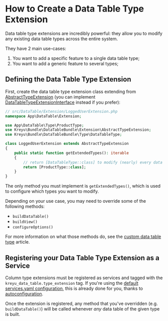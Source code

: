 # How to Create a Data Table Type Extension

Data table type extensions are incredibly powerful: they allow you to modify any existing data table types across the entire system.

They have 2 main use-cases:

1. You want to add a specific feature to a single data table type;
2. You want to add a generic feature to several types;

## Defining the Data Table Type Extension

First, create the data table type extension class extending from [AbstractTypeExtension](../src/Extension/AbstractTypeExtension.php) 
(you can implement [DataTableTypeExtensionInterface](../src/Extension/DataTableTypeExtensionInterface.php) instead if you prefer):

```php
// src/DataTable/Extension/LoggedUserExtension.php
namespace App\DataTable\Extension;

use App\DataTable\Type\ProductType;
use Kreyu\Bundle\DataTableBundle\Extension\AbstractTypeExtension;
use Kreyu\Bundle\DataTableBundle\Type\DataTableType;

class LoggedUserExtension extends AbstractTypeExtension
{
    public static function getExtendedTypes(): iterable
    {
        // return [DataTableType::class] to modify (nearly) every data table in the system
        return [ProductType::class];
    }
}
```

The only method you must implement is `getExtendedTypes()`, which is used to configure which types you want to modify.

Depending on your use case, you may need to override some of the following methods:

- `buildDataTable()`
- `buildView()`
- `configureOptions()`

For more information on what those methods do, see the [custom data table type]() article.

## Registering your Data Table Type Extension as a Service

Column type extensions must be registered as services and tagged with the `kreyu_data_table.type_extension` tag. 
If you're using the [default services.yaml configuration](https://symfony.com/doc/current/service_container.html#service-container-services-load-example), 
this is already done for you, thanks to [autoconfiguration](https://symfony.com/doc/current/service_container.html#services-autoconfigure).

Once the extension is registered, any method that you've overridden (e.g. `buildDataTable()`) will be called whenever _any_ data table of the given type is built.
